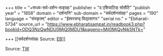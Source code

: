 +++
title = "+माधव-सर्व-दर्शन-सङ्ग्रहः"
publisher = "द एशियाटिक् सोसैटि"
"publish year" = "1858"
domain = "दर्शनानि"
sub-domain = "सर्वदर्शनसंग्रहः"
pages = "190"
language = "संस्कृतम्"
editor = "ईश्वरचन्द्र विद्यासागरः"
"serial no." = "Ebharati-5734"
source_url = "https://www.ebharatisampat.in/readbook3.php?bookid=ODQ3NzQwNDU0MjQ0MDU1&pageno=MjI0MjQyNjk5NTk="

+++
[[सर्वदर्शनसंग्रहः	Source: [EB](https://www.ebharatisampat.in/readbook3.php?bookid=ODQ3NzQwNDU0MjQ0MDU1&pageno=MjI0MjQyNjk5NTk=)]]

Source: [TW](https://archive.org/details/sarvadarshanasangrahaabhyankarbori_202003_768_i/page/n1/mode/2up)